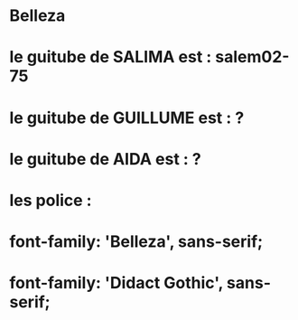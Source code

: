 # Belleza
 
# le guitube de SALIMA est :   salem02-75
# le guitube de GUILLUME est :   ?
# le guitube de AIDA est :       ?   
# les police :
# font-family: 'Belleza', sans-serif;
# font-family: 'Didact Gothic', sans-serif;